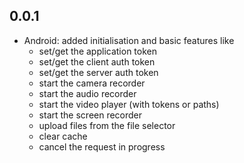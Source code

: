 ## 0.0.1

* Android: added initialisation and basic features like
  * set/get the application token
  * set/get the client auth token
  * set/get the server auth token
  * start the camera recorder
  * start the audio recorder
  * start the video player (with tokens or paths)
  * start the screen recorder
  * upload files from the file selector
  * clear cache
  * cancel the request in progress